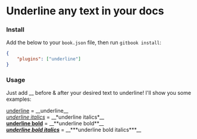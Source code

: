 # Underline any text in your docs

### Install

Add the below to your `book.json` file, then run `gitbook install`:

```json
{
    "plugins": ["underline"]
}
```

### Usage

Just add __ before & after your desired text to underline! I'll show you some examples:

<u>underline</u> = \_\_underline\_\_  
<u>*underline italics*</u> = \_\_\*underline italics\*\_\_  
<u>**underline bold**</u> = \_\_\*\*underline bold\*\*\_\_  
<u>***underline bold italics***</u> = \_\_\*\*\*underline bold italics\*\*\*\_\_
